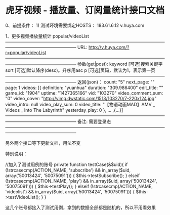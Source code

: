 <h1><center>虎牙视频 - 播放量、订阅量统计接口文档</center></h1>

0、前提条件：
	1) 测试环境需要绑定HOSTS：  183.61.6.12 v.huya.com
	
	

<a name="1"></a>
1、更多视频播放量统计 popular/videoList
	————————————————————————————————————————————————————
	URL:		http://v.huya.com/?r=popular/videoList
	————————————————————————————————————————————————————
	参数(get|post):
		keyword		[可选]搜索关键字
		sort		[可选]默认降序(desc)。升序用asc
		p			[可选]页码，默认为1，表示第一页
	————————————————————————————————————————————————————
	返回(json)：
		count: "5"
		next_page: ""
		page: 1
		videos: [{
			definition: "yuanhua"
			duration: "309.986400"
			edit_title: ""
			game_id: "1904"
			uptime: "1427365166"
			vid: "103270"
			video_comment_sum: "0"
			video_cover: "http://vimg.dwstatic.com/1513/103270/7-220x124.jpg"
			video_intro: null
			video_play_sum: 0
			video_title: "【物语动画MAD】AMV _ Videos _ Into The Labyrinth"
			yesterday_play: 0
		}, ... ,{...}]
	————————————————————————————————————————————————————
	备注: 
		需要登录态
	————————————————————————————————————————————————————



另外两个接口等下更新文档，用法不变








特别说明：

//加入了测试用例的账号
private function testCase(&$uid){
    if (!strcasecmp(ACTION_NAME, 'subscribe') && in_array($uid, array('50013424', '50075091'))) {
        $this->testSubscribe();
    } elseif (!strcasecmp(ACTION_NAME, 'play') && in_array($uid, array('50013424', '50075091'))) {
        $this->testPlay();
    } elseif (!strcasecmp(ACTION_NAME, 'videolist') && in_array($uid, array('50013424', '50075091'))) {
        $this->testVideoList();
    }
}

这几个账号都接入了测试用例，拿到的数据全部都是随机的，所以不用看效果